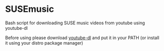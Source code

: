 # SUSEmusic
Bash script for downloading SUSE music videos from youtube using youtube-dl

Before using please download [youtube-dl] and put it in your PATH (or install it using your distro package manager)

[youtube-dl]: https://rg3.github.io/youtube-dl/



